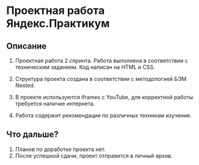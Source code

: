 # Проектная работа Яндекс.Практикум

## Описание
1. Проектная работа 2 спринта. Работа выполнена в соответствии с техническим заданием. Код написан на HTML и CSS.

2. Структура проекта создана в соответствии с методологией БЭМ Nested.

3. В проекте используются iframes с YouTube, для корректной работы требуется наличие интернета.

4. Работа содержит рекомендации по различных техникам изучения.

## Что дальше?
1. Планов по доработке проекта нет.
2. После успешной сдачи, проект отправится в личный архив.


